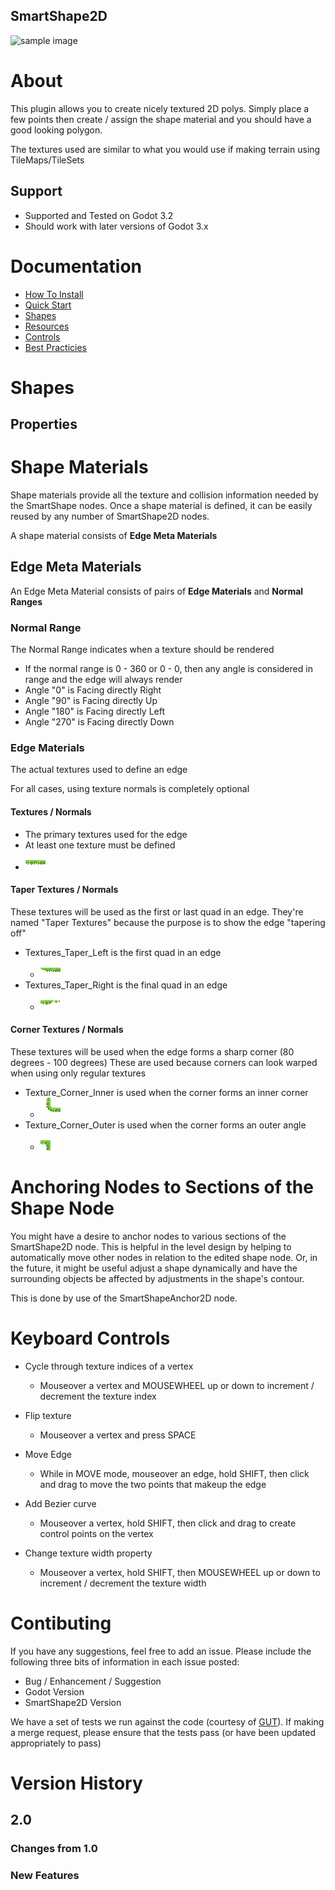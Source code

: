SmartShape2D
---
![sample image](addons/rmsmartshape/rmsmartshape/documentation/imgs/sample.png)

# About
This plugin allows you to create nicely textured 2D polys.
Simply place a few points then create / assign the shape material and you should have a good looking polygon.

The textures used are similar to what you would use if making terrain using TileMaps/TileSets

## Support
- Supported and Tested on Godot 3.2
- Should work with later versions of Godot 3.x

# Documentation
- [How To Install]( ./addons/rmsmartshape/documentation/Install.md )
- [Quick Start]( ./addons/rmsmartshape/documentation/Quickstart.md )
- [Shapes]( ./addons/rmsmartshape/documentation/Shapes.md )
- [Resources]( ./addons/rmsmartshape/documentation/Resources.md )
- [Controls]( ./addons/rmsmartshape/documentation/Controls.md )
- [Best Practicies]( ./addons/rmsmartshape/documentation/BestPraticies.md )

# Shapes


## Properties
# Shape Materials
Shape materials provide all the texture and collision information needed by the SmartShape nodes.
Once a shape material is defined, it can be easily reused by any number of SmartShape2D nodes.

A shape material consists of **Edge Meta Materials**
## Edge Meta Materials
An Edge Meta Material consists of pairs of **Edge Materials** and **Normal Ranges**
### Normal Range
The Normal Range indicates when a texture should be rendered
- If the normal range is 0 - 360 or 0 - 0, then any angle is considered in range and the edge will always render
- Angle "0" is Facing directly Right
- Angle "90" is Facing directly Up
- Angle "180" is Facing directly Left
- Angle "270" is Facing directly Down
### Edge Materials
The actual textures used to define an edge

For all cases, using texture normals is completely optional
#### Textures / Normals
- The primary textures used for the edge
- At least one texture must be defined
- ![Grass]( ./readme-imgs/grass.png )
#### Taper Textures / Normals
These textures will be used as the first or last quad in an edge.
They're named "Taper Textures" because the purpose is to show the edge "tapering off"
- Textures_Taper_Left is the first quad in an edge
  - ![Grass Taper Left]( ./readme-imgs/grass-taper-left.png )
- Textures_Taper_Right is the final quad in an edge
  - ![Grass Taper Right]( ./readme-imgs/grass-taper-right.png )
#### Corner Textures / Normals
These textures will be used when the edge forms a sharp corner (80 degrees - 100 degrees)
These are used because corners can look warped when using only regular textures
- Texture_Corner_Inner is used when the corner forms an inner corner
  - ![Grass Corner Inner]( ./readme-imgs/grass-corner-inner.png )
- Texture_Corner_Outer is used when the corner forms an outer angle
  - ![Grass Corner Outer]( ./readme-imgs/grass-corner-outer.png )

# Anchoring Nodes to Sections of the Shape Node
You might have a desire to anchor nodes to various sections of the SmartShape2D node.  This is helpful in the level design by helping to automatically move other nodes in relation to the edited shape node.  Or, in the future, it might be useful adjust a shape dynamically and have the surrounding objects be affected by adjustments in the shape's contour.

This is done by use of the SmartShapeAnchor2D node.

# Keyboard Controls
- Cycle through texture indices of a vertex
  - Mouseover a vertex and MOUSEWHEEL up or down to increment / decrement the texture index

- Flip texture
  - Mouseover a vertex and press SPACE

- Move Edge
  - While in MOVE mode, mouseover an edge, hold SHIFT, then click and drag to move the two points that makeup the edge

- Add Bezier curve
  - Mouseover a vertex, hold SHIFT, then click and drag to create control points on the vertex

- Change texture width property
  - Mouseover a vertex, hold SHIFT, then MOUSEWHEEL up or down to increment / decrement the texture width

# Contibuting
If you have any suggestions, feel free to add an issue.
Please include the following three bits of information in each issue posted:
- Bug / Enhancement / Suggestion
- Godot Version
- SmartShape2D Version

We have a set of tests we run against the code (courtesy of [GUT](https://github.com/bitwes/Gut)).
If making a merge request, please ensure that the tests pass (or have been updated appropriately to pass)

# Version History
## 2.0
### Changes from 1.0
### New Features
